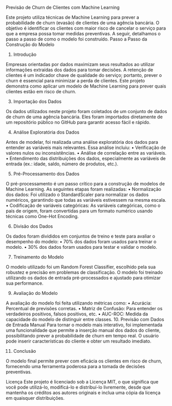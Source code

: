 Previsão de Churn de Clientes com Machine Learning

Este projeto utiliza técnicas de Machine Learning para prever a probabilidade de churn (evasão) de clientes de uma agência bancária. O objetivo é identificar os clientes com maior risco de cancelar o serviço para que a empresa possa tomar medidas preventivas. A seguir, detalhamos o passo a passo de como o modelo foi construído.
Passo a Passo da Construção do Modelo

1. Introdução
   
Empresas orientadas por dados maximizam seus resultados ao utilizar informações extraídas dos dados para tomar decisões. A retenção de clientes é um indicador chave de qualidade do serviço; portanto, prever o churn é essencial para minimizar a perda de clientes. Este projeto demonstra como aplicar um modelo de Machine Learning para prever quais clientes estão em risco de churn.

3. Importação dos Dados

Os dados utilizados neste projeto foram coletados de um conjunto de dados de churn de uma agência bancária. Eles foram importados diretamente de um repositório público no GitHub para garantir acesso fácil e rápido.

4. Análise Exploratória dos Dados

Antes de modelar, foi realizada uma análise exploratória dos dados para entender as variáveis mais relevantes. Essa análise incluiu:
•	Verificação de valores nulos ou inconsistências.
•	Análise de correlação entre as variáveis.
•	Entendimento das distribuições dos dados, especialmente as variáveis de entrada (ex.: idade, saldo, número de produtos, etc.).

5. Pré-Processamento dos Dados

O pré-processamento é um passo crítico para a construção de modelos de Machine Learning. As seguintes etapas foram realizadas:
•	Normalização dos dados: Foi utilizado o StandardScaler para normalizar os dados numéricos, garantindo que todas as variáveis estivessem na mesma escala.
•	Codificação de variáveis categóricas: As variáveis categóricas, como o país de origem, foram convertidas para um formato numérico usando técnicas como One-Hot Encoding.

6. Divisão dos Dados

Os dados foram divididos em conjuntos de treino e teste para avaliar o desempenho do modelo:
•	70% dos dados foram usados para treinar o modelo.
•	30% dos dados foram usados para testar e validar o modelo.

7. Treinamento do Modelo
   
O modelo utilizado foi um Random Forest Classifier, escolhido pela sua robustez e precisão em problemas de classificação. O modelo foi treinado utilizando os dados de entrada pré-processados e ajustado para otimizar sua performance.

9. Avaliação do Modelo

A avaliação do modelo foi feita utilizando métricas como:
•	Acurácia: Percentual de previsões corretas.
•	Matriz de Confusão: Para entender os verdadeiros positivos, falsos positivos, etc.
•	AUC-ROC: Medida da capacidade do modelo de distinguir entre classes.
10. Previsão com Dados de Entrada Manual
Para tornar o modelo mais interativo, foi implementada uma funcionalidade que permite a inserção manual dos dados do cliente, possibilitando prever a probabilidade de churn em tempo real. O usuário pode inserir características do cliente e obter um resultado imediato.

11. Conclusão

O modelo final permite prever com eficácia os clientes em risco de churn, fornecendo uma ferramenta poderosa para a tomada de decisões preventivas.

Licença
Este projeto é licenciado sob a Licença MIT, o que significa que você pode utilizá-lo, modificá-lo e distribuí-lo livremente, desde que mantenha os créditos aos autores originais e inclua uma cópia da licença em quaisquer distribuições.

